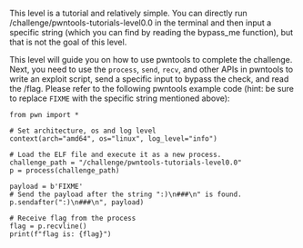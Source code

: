 This level is a tutorial and relatively simple. You can directly run /challenge/pwntools-tutorials-level0.0 in the terminal and then input a specific string (which you can find by reading the bypass_me function), but that is not the goal of this level.

This level will guide you on how to use pwntools to complete the challenge. Next, you need to use the `process`, `send`, `recv`, and other APIs in pwntools to write an exploit script, send a specific input to bypass the check, and read the /flag. Please refer to the following pwntools example code (hint: be sure to replace `FIXME` with the specific string mentioned above):

```
from pwn import *

# Set architecture, os and log level
context(arch="amd64", os="linux", log_level="info")

# Load the ELF file and execute it as a new process.
challenge_path = "/challenge/pwntools-tutorials-level0.0"
p = process(challenge_path)

payload = b'FIXME'
# Send the payload after the string ":)\n###\n" is found.
p.sendafter(":)\n###\n", payload)

# Receive flag from the process
flag = p.recvline()
print(f"flag is: {flag}")
```